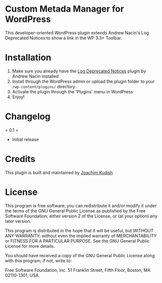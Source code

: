 # Custom Metada Manager for WordPress

This developer-oriented WordPress plugin extends Andrew Nacin's Log Deprecated Notices to show a link in the WP 3.3+ Toolbar.

# Installation

1. Make sure you already have the [Log Deprecated Notices](http://wordpress.org/extend/plugins/log-deprecated-notices/) plugin by Andrew Nacin installed
2. Install through the WordPress admin or upload the plugin folder to your `/wp-content/plugins/` directory
3. Activate the plugin through the 'Plugins' menu in WordPress
4. Enjoy!

# Changelog

= 0.1 =

* Initial release

# Credits

This plugin is built and maintained by [Joachim Kudish](http://jkudish.com "Joachim Kudish")

# License

This program is free software; you can redistribute it and/or modify it under the terms of the GNU General Public License as published by the Free Software Foundation; either version 2 of the License, or (at your option) any later version.

This program is distributed in the hope that it will be useful, but WITHOUT ANY WARRANTY; without even the implied warranty of MERCHANTABILITY or FITNESS FOR A PARTICULAR PURPOSE.  See the GNU General Public License for more details.

You should have received a copy of the GNU General Public License along with this program; if not, write to:

Free Software Foundation, Inc.
51 Franklin Street, Fifth Floor,
Boston, MA
02110-1301, USA.